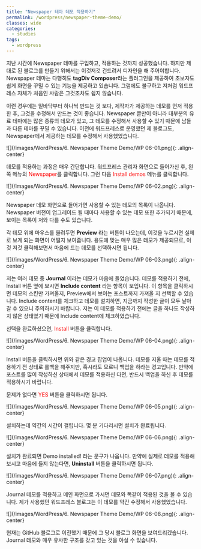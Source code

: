```yaml
---
title: "Newspaper 테마 데모 적용하기"
permalink: /wordpress/newspaper-theme-demo/
classes: wide
categories:
  - studies
tags:
  - wordpress
---
```


지난 시간에 Newspaper 테마를 구입하고, 적용하는 것까지 성공했습니다. 하지만 제대로 된 블로그를 만들기 위해서는 이것저것 건드려서 디자인을 해 주어야합니다. Newspaper 테마는 다행히도 **tagDiv Composer**라는 플러그인을 제공하여 초보자도 쉽게 화면을 꾸밀 수 있는 기능을 제공하고 있습니다. 그럼에도 불구하고 저처럼 워드프레스 자체가 처음인 사람은 그것조차도 쉽지 않습니다.

이런 경우에는 밑바닥부터 하나씩 만드는 것 보다, 제작자가 제공하는 데모를 먼저 적용한 후, 그것을 수정해서 만드는 것이 좋습니다. Newspaper 뿐만이 아니라 대부분의 유료 테마에는 많은 종류의 데모가 있고, 그 데모를 수정해서 사용할 수 있기 때문에 남들과 다른 테마를 꾸밀 수 있습니다. 이전에 워드프레스로 운영했던 제 블로그도, Newspaper에서 제공하는 데모를 수정해서 사용했었습니다.

![](/images/WordPress/6. Newspaper Theme Demo/WP 06-01.png){: .align-center}

데모를 적용하는 과정은 매우 간단합니다. 워드프레스 관리자 화면으로 들어가신 후, 왼쪽 메뉴의 <span style="color:red">Newspaper</span>를 클릭합니다. 그런 다음 <span style="color:red">Install demos</span> 메뉴를 클릭합니다.

![](/images/WordPress/6. Newspaper Theme Demo/WP 06-02.png){: .align-center}

Newspaper 데모 화면으로 들어가면 사용할 수 있는 데모의 목록이 나옵니다. Newspaper 버전이 업그레이드 될 때마다 사용할 수 있는 데모 또한 추가되기 때문에, 보이는 목록이 저와 다를 수도 있습니다.

각 데모 위에 마우스를 올려두면 **Preview** 라는 버튼이 나오는데, 이것을 누르시면 실제로 보게 되는 화면이 어떨지 보여줍니다. 용도에 맞는 매우 많은 데모가 제공되므로, 이것 저것 클릭해보면서 마음에 드는 데모를 선택하시면 됩니다.

![](/images/WordPress/6. Newspaper Theme Demo/WP 06-03.png){: .align-center}

저는 여러 데모 중 **Journal** 이라는 데모가 마음에 들었습니다. 데모를 적용하기 전에, Install 버튼 옆에 보시면 **Include content** 라는 항목이 보입니다. 이 항목을 클릭하시면 데모의 스킨만 가져올지, Preview에서 보이는 포스트까지 가져올 지 선택할 수 있습니다. Include content를 체크하고 데모를 설치하면, 지금까지 작성한 글이 모두 날아갈 수 있으니 주의하시기 바랍니다. 저는 이 데모를 적용하기 전에는 글을 하나도 작성하지 않은 상태였기 때문에 Include content에 체크하였습니다.

선택을 완료하셨으면, <span style="color:red">Install</span> 버튼을 클릭합니다.

![](/images/WordPress/6. Newspaper Theme Demo/WP 06-04.png){: .align-center}

Install 버튼을 클릭하시면 위와 같은 경고 팝업이 나옵니다. 데모를 지울 때는 데모를 적용하기 전 상태로 롤백을 해주지만, 혹시라도 모르니 백업을 하라는 경고입니다. 만약에 포스트를 많이 작성하신 상태에서 데모를 적용하신 다면, 반드시 백업을 하신 후 데모를 적용하시기 바랍니다.

문제가 없다면 <span style="color:red">YES</span> 버튼을 클릭하시면 됩니다.

![](/images/WordPress/6. Newspaper Theme Demo/WP 06-05.png){: .align-center}

설치하는데 약간의 시간이 걸립니다. 몇 분 기다리시면 설치가 완료됩니다.

![](/images/WordPress/6. Newspaper Theme Demo/WP 06-06.png){: .align-center}

설치가 완료되면 Demo installed! 라는 문구가 나옵니다. 만약에 실제로 데모를 적용해보시고 마음에 들지 않는다면, **Uninstall** 버튼을 클릭하시면 됩니다.

![](/images/WordPress/6. Newspaper Theme Demo/WP 06-07.png){: .align-center}

Journal 데모를 적용하고 메인 화면으로 가시면 데모와 똑같이 적용된 것을 볼 수 있습니다. 제가 사용했던 워드프레스 블로그는 이 데모를 약간 수정해서 사용했었습니다. 

![](/images/WordPress/6. Newspaper Theme Demo/WP 06-08.png){: .align-center}

현재는 GitHub 블로그로 이전했기 때문에 그 당시 블로그 화면을 보여드리겠습니다. Journal 데모와 매우 유사한 구조를 갖고 있는 것을 아실 수 있습니다.